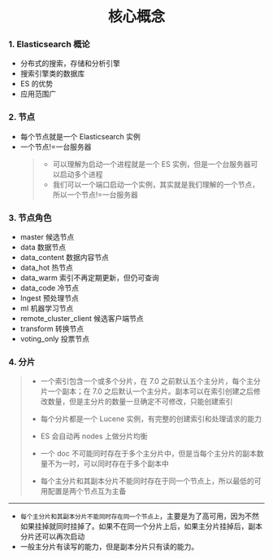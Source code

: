 <h1 align = "center">核心概念</h1>

### 1. Elasticsearch 概论

- 分布式的搜索，存储和分析引擎
- 搜索引擎类的数据库
- ES 的优势
- 应用范围广

### 2. 节点

- 每个节点就是一个 Elasticsearch 实例
- 一个节点!=一台服务器
  > - 可以理解为启动一个进程就是一个 ES 实例，但是一个台服务器可以启动多个进程
  > - 我们可以一个端口启动一个实例，其实就是我们理解的一个节点，所以一个节点!=一台服务器

### 3. 节点角色

- master 候选节点
- data 数据节点
- data_content 数据内容节点
- data_hot 热节点
- data_warm 索引不再定期更新，但仍可查询
- data_code 冷节点
- lngest 预处理节点
- ml 机器学习节点
- remote_cluster_client 候选客户端节点
- transform 转换节点
- voting_only 投票节点

### 4. 分片

> - 一个索引包含一个或多个分片，在 7.0 之前默认五个主分片，每个主分片一个副本；在 7.0 之后默认一个主分片。副本可以在索引创建之后修改数量，但是主分片的数量一旦确定不可修改，只能创建索引
>
> - 每个分片都是一个 Lucene 实例，有完整的创建索引和处理请求的能力
> - ES 会自动再 nodes 上做分片均衡
> - 一个 doc 不可能同时存在于多个主分片中，但是当每个主分片的副本数量不为一时，可以同时存在于多个副本中
> - 每个主分片和其副本分片不能同时存在于同一个节点上，所以最低的可用配置是两个节点互为主备

<hr>

- `每个主分片和其副本分片不能同时存在同一个节点上`，主要是为了高可用，因为不然如果挂掉就同时挂掉了。如果不在同一个分片上后，如果主分片挂掉后，副本分片还可以再次启动
- 一般主分片有读写的能力，但是副本分片只有读的能力。
